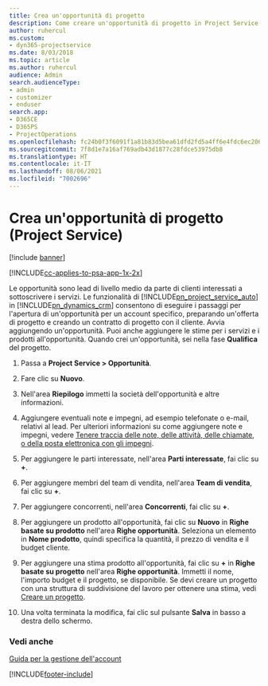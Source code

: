 ```yaml
---
title: Crea un'opportunità di progetto
description: Come creare un'opportunità di progetto in Project Service
author: ruhercul
ms.custom:
- dyn365-projectservice
ms.date: 8/03/2018
ms.topic: article
ms.author: ruhercul
audience: Admin
search.audienceType:
- admin
- customizer
- enduser
search.app:
- D365CE
- D365PS
- ProjectOperations
ms.openlocfilehash: fc24b0f3f6091f1a81b83d5bea61dfd2fd5a4ff6e4fdc6ec206f15460f364db1
ms.sourcegitcommit: 7f8d1e7a16af769adb43d1877c28fdce53975db8
ms.translationtype: HT
ms.contentlocale: it-IT
ms.lasthandoff: 08/06/2021
ms.locfileid: "7002696"
---
```

# <a name="create-a-project-opportunity-project-service"></a>Crea un'opportunità di progetto (Project Service)

[!include [banner](../includes/psa-now-project-operations.md)]

[!INCLUDE[cc-applies-to-psa-app-1x-2x](../includes/cc-applies-to-psa-app-1x-2x.md)]

Le opportunità sono lead di livello medio da parte di clienti interessati a sottoscrivere i servizi. Le funzionalità di [!INCLUDE[pn_project_service_auto](../includes/pn-project-service-auto.md)] in [!INCLUDE[pn_dynamics_crm](../includes/pn-dynamics-crm.md)] consentono di eseguire i passaggi per l'apertura di un'opportunità per un account specifico, preparando un'offerta di progetto e creando un contratto di progetto con il cliente. Avvia aggiungendo un'opportunità. Puoi anche aggiungere le stime per i servizi e i prodotti all'opportunità. Quando crei un'opportunità, sei nella fase **Qualifica** del progetto.  
  
1.  Passa a **Project Service > Opportunità**.  
  
2.  Fare clic su **Nuovo**.  
  
3.  Nell'area **Riepilogo** immetti la società dell'opportunità e altre informazioni.  
  
4.  Aggiungere eventuali note e impegni, ad esempio telefonate o e-mail, relativi al lead. Per ulteriori informazioni su come aggiungere note e impegni, vedere [Tenere traccia delle note, delle attività, delle chiamate, o della posta elettronica con gli impegni](/dynamics365/customerengagement/on-premises/basics/work-with-activities).  
  
5.  Per aggiungere le parti interessate, nell'area **Parti interessate**, fai clic su **+**.  
  
6.  Per aggiungere membri del team di vendita, nell'area **Team di vendita**, fai clic su **+**.  
  
7.  Per aggiungere concorrenti, nell'area **Concorrenti**, fai clic su **+**.  
  
8.  Per aggiungere un prodotto all'opportunità, fai clic su **Nuovo** in **Righe basate su prodotto** nell'area **Righe opportunità**. Seleziona un elemento in **Nome prodotto**, quindi specifica la quantità, il prezzo di vendita e il budget cliente.  
  
9. Per aggiungere una stima prodotto all'opportunità, fai clic su **+** in **Righe basate su progetto** nell'area **Righe opportunità**. Immetti il nome, l'importo budget e il progetto, se disponibile. Se devi creare un progetto con una struttura di suddivisione del lavoro per ottenere una stima, vedi [Creare un progetto](../psa/create-project.md).  
  
10. Una volta terminata la modifica, fai clic sul pulsante **Salva** in basso a destra dello schermo.  
  
### <a name="see-also"></a>Vedi anche  
 [Guida per la gestione dell'account](../psa/account-manager-guide.md)


[!INCLUDE[footer-include](../includes/footer-banner.md)]